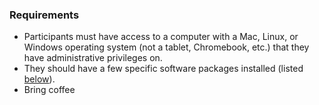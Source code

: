 ### Requirements
* Participants must have access to a computer with a Mac, Linux, or Windows operating system (not a tablet, Chromebook, etc.) that they have administrative privileges on.
* They should have a few specific software packages installed (listed [below](#setup)).
* Bring coffee
